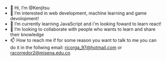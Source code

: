 - 👋 Hi, I’m @Kenjitsu 
- 👀 I’m interested in web development, machine learning and game devolopment!
- 🌱 I’m currently learning JavaScript and i'm looking foward to learn react!
- 💞️ I’m looking to collaborate with people who wants to learn and share their knowledge
- 📫 How to reach me if for some reason you want to talk to me you can do it in the follwing email: ricorga_97@hotmail.com or racorredor2@misena.edu.co

<!---
Kenjitsu/Kenjitsu is a ✨ special ✨ repository because its `README.md` (this file) appears on your GitHub profile.
You can click the Preview link to take a look at your changes.
--->
